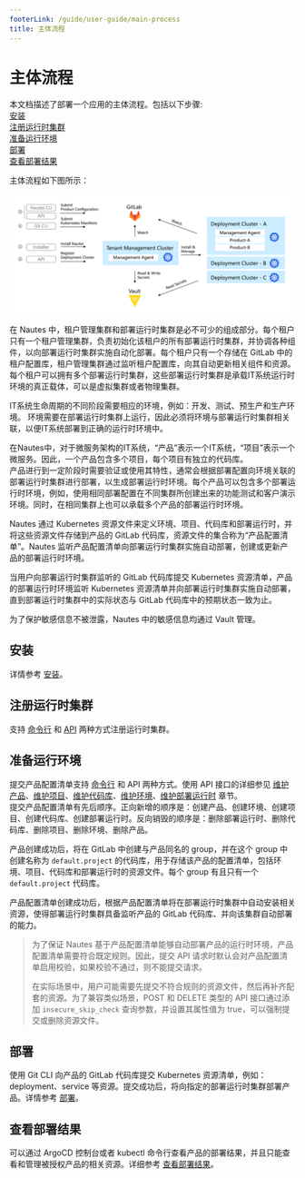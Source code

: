 ```yaml
---
footerLink: /guide/user-guide/main-process
title: 主体流程
---
```

# 主体流程

本文档描述了部署一个应用的主体流程。包括以下步骤:  
[安装](#安装)  
[注册运行时集群](#注册运行时集群)  
[准备运行环境](#准备运行环境)  
[部署](#部署)  
[查看部署结果](#查看部署结果)  

主体流程如下图所示：

![directive syntax graph](./../images/user-guide-overview-1.png)

在 Nautes 中，租户管理集群和部署运行时集群是必不可少的组成部分。每个租户只有一个租户管理集群，负责初始化该租户的所有部署运行时集群，并协调各种组件，以向部署运行时集群实施自动化部署。每个租户只有一个存储在 GitLab 中的租户配置库，租户管理集群通过监听租户配置库，向其自动更新相关组件和资源。  
每个租户可以拥有多个部署运行时集群，这些部署运行时集群是承载IT系统运行时环境的真正载体，可以是虚拟集群或者物理集群。  

IT系统生命周期的不同阶段需要相应的环境，例如：开发、测试、预生产和生产环境。
环境需要在部署运行时集群上运行，因此必须将环境与部署运行时集群相关联，以便IT系统部署到正确的运行时环境中。  

在Nautes中，对于微服务架构的IT系统，“产品”表示一个IT系统，“项目”表示一个微服务。因此，一个产品包含多个项目，每个项目有独立的代码库。  
产品进行到一定阶段时需要验证或使用其特性，通常会根据部署配置向环境关联的部署运行时集群进行部署，以生成部署运行时环境。每个产品可以包含多个部署运行时环境，例如，使用相同部署配置在不同集群所创建出来的功能测试和客户演示环境。同时，在相同集群上也可以承载多个产品的部署运行时环境。    

Nautes 通过 Kubernetes 资源文件来定义环境、项目、代码库和部署运行时，并将这些资源文件存储到产品的 GitLab 代码库，资源文件的集合称为“产品配置清单”。Nautes 监听产品配置清单向部署运行时集群实施自动部署，创建或更新产品的部署运行时环境。  

当用户向部署运行时集群监听的 GitLab 代码库提交 Kubernetes 资源清单，产品的部署运行时环境监听 Kubernetes 资源清单并向部署运行时集群实施自动部署，直到部署运行时集群中的实际状态与 GitLab 代码库中的预期状态一致为止。  

为了保护敏感信息不被泄露，Nautes 中的敏感信息均通过 Vault 管理。    

## 安装
详情参考 [安装](installation.md)。

## 注册运行时集群
支持 [命令行](deploy-an-application.md#注册运行时集群) 和 [API](cluster.md) 两种方式注册运行时集群。

## 准备运行环境
提交产品配置清单支持 [命令行](deploy-an-application.md#准备运行环境) 和 API 两种方式。使用 API 接口的详细参见 [维护产品](product.md)、[维护项目](project.md)、[维护代码库](code-repo.md)、[维护环境](environment.md)、[维护部署运行时](deployment-runtime.md) 章节。  
提交产品配置清单有先后顺序。正向新增的顺序是：创建产品、创建环境、创建项目、创建代码库、创建部署运行时。反向销毁的顺序是：删除部署运行时、删除代码库、删除项目、删除环境、删除产品。  

产品创建成功后，将在 GitLab 中创建与产品同名的 group，并在这个 group 中创建名称为 `default.project` 的代码库，用于存储该产品的配置清单，包括环境、项目、代码库和部署运行时的资源文件。每个 group 有且只有一个 `default.project` 代码库。  

产品配置清单创建成功后，根据产品配置清单将在部署运行时集群中自动安装相关资源，使得部署运行时集群具备监听产品的 GitLab 代码库、并向该集群自动部署的能力。

> 为了保证 Nautes 基于产品配置清单能够自动部署产品的运行时环境，产品配置清单需要符合既定规则。因此，提交 API 请求时默认会对产品配置清单启用校验，如果校验不通过，则不能提交请求。
> 
> 在实际场景中，用户可能需要先提交不符合规则的资源文件，然后再补齐配套的资源。为了兼容类似场景，POST 和 DELETE 类型的 API 接口通过添加 `insecure_skip_check` 查询参数，并设置其属性值为 true，可以强制提交或删除资源文件。

## 部署
使用 Git CLI 向产品的 GitLab 代码库提交 Kubernetes 资源清单，例如：deployment、service 等资源。提交成功后，将向指定的部署运行时集群部署产品。详情参考 [部署](deploy-an-application.md#部署)。

## 查看部署结果  
可以通过 ArgoCD 控制台或者 kubectl 命令行查看产品的部署结果，并且只能查看和管理被授权产品的相关资源。详细参考 [查看部署结果](deployment-results.md)。